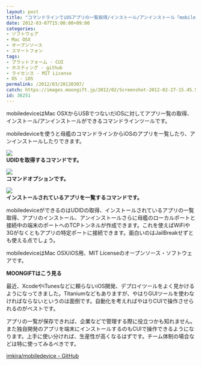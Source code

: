 ```yaml
---
layout: post
title: "コマンドラインでiOSアプリの一覧取得/インストール/アンインストール「mobiledevice」"
date: 2012-03-07T15:00:00+09:00
categories:
- ソフトウェア
- Mac OSX
- オープンソース
- スマートフォン
tags: 
- プラットフォーム - CUI
- ホスティング - github
- ライセンス - MIT License
- OS - iOS
permalink: /2012/03/20120307/
catch: https://images.moongift.jp/2012/02/Screenshot-2012-02-27-15.45.58_thumb.png
id: 36251
---
```

mobiledeviceはMac OSXからUSBでつないだiOSに対してアプリ一覧の取得、インストール/アンインストールができるコマンドラインツールです。

  

mobiledeviceを使うと母艦のコマンドラインからiOSのアプリを一覧したり、アンインストールしたりできます。

  

[![](https://images.moongift.jp/2012/02/Screenshot-2012-02-27-15.45.51_thumb.png)](https://images.moongift.jp/2012/02/Screenshot-2012-02-27-15.45.51.png)  
**UDIDを取得するコマンドです。**

  

[![](https://images.moongift.jp/2012/02/Screenshot-2012-02-27-15.45.58_thumb.png)](https://images.moongift.jp/2012/02/Screenshot-2012-02-27-15.45.58.png)  
**コマンドオプションです。**

  

[![](https://images.moongift.jp/2012/02/Screenshot-2012-02-27-15.46.47_thumb.png)](https://images.moongift.jp/2012/02/Screenshot-2012-02-27-15.46.47.png)  
**インストールされているアプリを一覧するコマンドです。**

  

mobiledeviceができるのはUDIDの取得、インストールされているアプリの一覧取得、アプリのインストール、アンインストールさらに母艦のローカルポートと接続中の端末のポートへのTCPトンネルが作成できます。これを使えばWiFiや3Gがなくともアプリの特定ポートに接続できます。面白いのはJailBreakせずとも使える点でしょう。

  
<!--more-->  

mobiledeviceはMac OSX/iOS用、MIT Licenseのオープンソース・ソフトウェアです。

  
  
  

**MOONGIFTはこう見る**

  

最近、XcodeやiTunesなどに頼らないiOS開発、デプロイツールをよく見かけるようになってきました。Titaniumなどもありますが、やはりGUIツールを使わなければならないというのは面倒です。自動化を考えればやはりCUIで操作させられるのがベストです。

  

アプリの一覧が保存できれば、企業などで管理する際に役立つかも知れません。また独自開発のアプリを端末にインストールするのもCUIで操作できるようになります。上手に使い分ければ、生産性が高くなるはずです。チーム体制の場合などは特に使ってみるべきです。

  

[imkira/mobiledevice - GitHub](https://github.com/imkira/mobiledevice)


